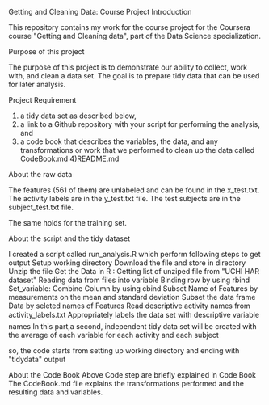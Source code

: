 Getting and Cleaning Data: Course Project
Introduction

This repository contains my work for the course project for the Coursera course "Getting and Cleaning data", part of the Data Science specialization.

Purpose of this project

The purpose of this project is to demonstrate our ability to collect, work with, and clean a data set. The goal is to prepare tidy data that can be used for later analysis. 

Project Requirement

1) a tidy data set as described below, 
2) a link to a Github repository with your script for performing the analysis, and 
3) a code book that describes the variables, the data, and any transformations or work that we performed to clean up the data called CodeBook.md
4)README.md


About the raw data

The features (561 of them) are unlabeled and can be found in the x_test.txt. 
The activity labels are in the y_test.txt file. 
The test subjects are in the subject_test.txt file.

The same holds for the training set.


About the script and the tidy dataset

I created a script called run_analysis.R which perform following steps to get output
    Setup working directory
    Download the file and store in directory
    Unzip the file
    Get the Data in R : Getting list of unziped file from "UCHI HAR dataset"
    Reading data from files into variable
    Binding row by using rbind 
    Set_variable:
    Combine Column by using cbind
    Subset Name of Features by measurements on the mean and standard deviation
    Subset the data frame Data by seleted names of Features
    Read descriptive activity names from activity_labels.txt
    Appropriately labels the data set with descriptive variable names
    In this part,a second, independent tidy data set will be created with the average of each variable for each activity and each subject

so, the code starts from setting up working directory and ending with "tidydata" output

About the Code Book
Above Code step are briefly explained in Code Book
The CodeBook.md file explains the transformations performed and the resulting data and variables.
